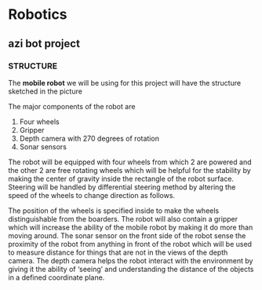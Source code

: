 # Robotics

## azi bot project
### STRUCTURE

The **mobile robot** we will be using for this project will have the structure sketched in the picture

The major components of the robot are
1. Four wheels
2. Gripper
3. Depth camera with 270 degrees of rotation
4. Sonar sensors

The robot will be equipped with four wheels from which 2 are powered and the other 2 are free rotating wheels which will be helpful for the stability by making the center of gravity inside the rectangle of the robot surface. Steering will be handled by differential steering method by altering the speed of the wheels to change direction as follows.


The position of the wheels is specified inside to make the wheels distinguishable from the boarders. The robot will also contain a gripper which will increase the ability of the mobile robot by making it do more than moving around. The sonar sensor on the front side of the robot sense the proximity of the robot from anything in front of the robot which will be used to measure distance for things that are not in the views of the depth camera. The depth camera helps the robot interact with the environment by giving it the ability of ‘seeing’ and understanding the distance of the objects in a defined coordinate plane.